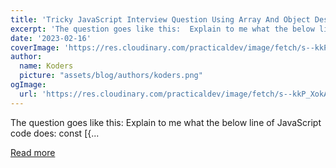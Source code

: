 ```yaml
---
title: 'Tricky JavaScript Interview Question Using Array And Object Destructuring Combined'
excerpt: 'The question goes like this:  Explain to me what the below line of JavaScript code does:    const [{...'
date: '2023-02-16'
coverImage: 'https://res.cloudinary.com/practicaldev/image/fetch/s--kkP_XokA--/c_imagga_scale,f_auto,fl_progressive,h_420,q_auto,w_1000/https://dev-to-uploads.s3.amazonaws.com/uploads/articles/riql2oli8l7m6q4rjxc2.jpg'
author:
  name: Koders
  picture: "assets/blog/authors/koders.png"
ogImage:
  url: 'https://res.cloudinary.com/practicaldev/image/fetch/s--kkP_XokA--/c_imagga_scale,f_auto,fl_progressive,h_420,q_auto,w_1000/https://dev-to-uploads.s3.amazonaws.com/uploads/articles/riql2oli8l7m6q4rjxc2.jpg'
---
```


The question goes like this:  Explain to me what the below line of JavaScript code does:    const [{...

[Read more](https://dev.to/myogeshchavan97/tricky-javascript-interview-question-using-array-and-object-destructuring-combined-5399)
